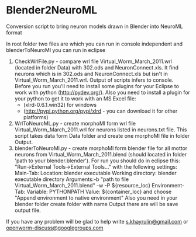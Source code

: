 Blender2NeuroML
===============

Conversion script to bring neuron models drawn in Blender into NeuroML format

In root folder two files are which you can run in console independent and blenderToNeuroMl you can run in eclipse
  1. CheckWrlFile.py - compare wrl file Virtual_Worm_March_2011.wrl (located in folder Data) with  302.ods and NeuronConnect.xls.
     It find neurons which is in 302.ods and NeuronConnect.xls but isn't in Virtual_Worm_March_2011.wrl. Output of scripts infers 
     to console. Before you run you'll need to install some plugins for your Eclipse to work with python (http://pydev.org/). 
     Also you need to install a plugin for your python to get it to work with an MS Excel file:
        * (xlrd-0.6.1.win32) for windows 
        * (http://pypi.python.org/pypi/xlrd - you can download it for other platforms) 
  2. WrlToNeuroML.py - create morphoMl form wrl file Virtual_Worm_March_2011.wrl for neurons listed in neurons.txt file.
     This script takes data form Data folder and create one morphoMl file in folder Output.
  3. blenderToNeuroMl.py - create morphoMl form blender file for all mottor neurons from Virtual_Worm_March_2011.blend 
     (should located in folder 'path to your blender\.blender\').
     For run you should do in eclipse this:
       "Run->External Tools->External Tools..." with the following settings: 
        Main-Tab: 
        Location: blender executable 
        Working directory: blender executable directory 
        Arguments:-b "path to file Virtual_Worm_March_2011.blend" -w -P ${resource_loc} 
        Environment-Tab: 
        Variable: PYTHONPATH 
        Value: ${container_loc} 
        and choose "Append environment to native environment"
     Also you need in your blender folder create folder with name Output there are will be save output file.
     
If you have any problem will be glad to help
write s.khayrulin@gmail.com
or openworm-discuss@googlegroups.com
